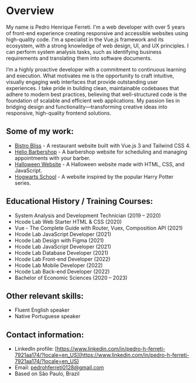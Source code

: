 # Overview

My name is Pedro Henrique Ferreti. I'm a web developer with over 5 years of front-end experience creating responsive and accessible websites using high-quality code. I'm a specialist in the Vue.js framework and its ecosystem, with a strong knowledge of web design, UI, and UX principles. I can perform system analysis tasks, such as identifying business requirements and translating them into software documents.

I’m a highly proactive developer with a commitment to continuous learning and execution. What motivates me is the opportunity to craft intuitive, visually engaging web interfaces that provide outstanding user experiences. I take pride in building clean, maintainable codebases that adhere to modern best practices, believing that well-structured code is the foundation of scalable and efficient web applications. My passion lies in bridging design and functionality—transforming creative ideas into responsive, high-quality frontend solutions.

## Some of my work:

* [Bistro Bliss](https://bistrobliss-restaurant.netlify.app/) - A restaurant website built with Vue.js 3 and Tailwind CSS 4.
* [Helio Barbershop](https://helio-barbearia.netlify.app/login) - A barbershop website for scheduling and managing appointments with your barber.
* [Halloween Website](https://pedro-halloween-website.vercel.app/) - A Halloween website made with HTML, CSS, and JavaScript.
* [Hogwarts School](https://hogwarts-school-of-wizardry.vercel.app/) - A website inspired by the popular Harry Potter series.

## Educational History / Training Courses:

* System Analysis and Development Technician (2019 – 2020)
* Hcode Lab Web Starter HTML & CSS (2020)
* Vue - The Complete Guide with Router, Vuex, Composition API (2021)
* Hcode Lab JavaScript Developer (2021)
* Hcode Lab Design with Figma (2021)
* Hcode Lab JavaScript Developer (2021)
* Hcode Lab Database Developer (2021)
* Hcode Lab Front-end Developer (2022)
* Hcode Lab Mobile Developer (2022)
* Hcode Lab Back-end Developer (2022)
* Bachelor of Economic Sciences (2020 – 2023)

## Other relevant skills:

* Fluent English speaker
* Native Portuguese speaker 

## Contact information:
* LinkedIn profile: [https://www.linkedin.com/in/pedro-h-ferreti-7921aa174/?locale=en_US](https://www.linkedin.com/in/pedro-h-ferreti-7921aa174/?locale=en_US)
* Email: pedrohferreti0128@gmail.com
* Based on São Paulo, Brazil
